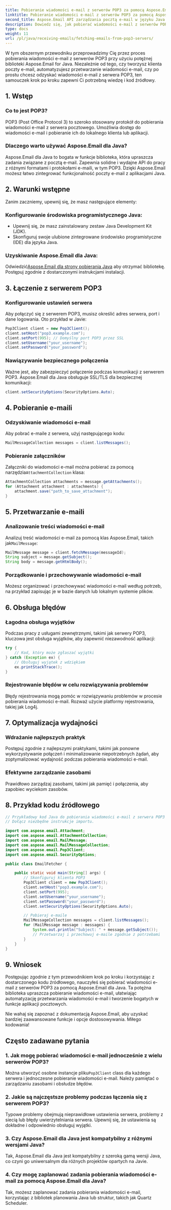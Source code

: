 ```yaml
---
title: Pobieranie wiadomości e-mail z serwerów POP3 za pomocą Aspose.Email
linktitle: Pobieranie wiadomości e-mail z serwerów POP3 za pomocą Aspose.Email
second_title: Aspose.Email API zarządzania pocztą e-mail w języku Java
description: Dowiedz się, jak pobierać wiadomości e-mail z serwerów POP3 za pomocą Aspose.Email dla Java. Przewodnik krok po kroku z kodem źródłowym i często zadawanymi pytaniami.
type: docs
weight: 11
url: /pl/java/receiving-emails/fetching-emails-from-pop3-servers/
---
```

W tym obszernym przewodniku przeprowadzimy Cię przez proces pobierania wiadomości e-mail z serwerów POP3 przy użyciu potężnej biblioteki Aspose.Email for Java. Niezależnie od tego, czy tworzysz klienta poczty e-mail, automatyzujesz przetwarzanie wiadomości e-mail, czy po prostu chcesz odzyskać wiadomości e-mail z serwera POP3, ten samouczek krok po kroku zapewni Ci potrzebną wiedzę i kod źródłowy.

## 1. Wstęp

### Co to jest POP3?
POP3 (Post Office Protocol 3) to szeroko stosowany protokół do pobierania wiadomości e-mail z serwera pocztowego. Umożliwia dostęp do wiadomości e-mail i pobieranie ich do lokalnego klienta lub aplikacji.

### Dlaczego warto używać Aspose.Email dla Java?
Aspose.Email dla Java to bogata w funkcje biblioteka, która upraszcza zadania związane z pocztą e-mail. Zapewnia solidne i wydajne API do pracy z różnymi formatami i protokołami e-maili, w tym POP3. Dzięki Aspose.Email możesz łatwo zintegrować funkcjonalność poczty e-mail z aplikacjami Java.

## 2. Warunki wstępne

Zanim zaczniemy, upewnij się, że masz następujące elementy:

### Konfigurowanie środowiska programistycznego Java:
- Upewnij się, że masz zainstalowany zestaw Java Development Kit (JDK).
- Skonfiguruj swoje ulubione zintegrowane środowisko programistyczne (IDE) dla języka Java.

### Uzyskiwanie Aspose.Email dla Java:
 Odwiedzić[Aspose.Email dla strony pobierania Java](https://releases.aspose.com/email/java/) aby otrzymać bibliotekę. Postępuj zgodnie z dostarczonymi instrukcjami instalacji.

## 3. Łączenie z serwerem POP3

### Konfigurowanie ustawień serwera
Aby połączyć się z serwerem POP3, musisz określić adres serwera, port i dane logowania. Oto przykład w Javie:

```java
Pop3Client client = new Pop3Client();
client.setHost("pop3.example.com");
client.setPort(995); // Domyślny port POP3 przez SSL
client.setUsername("your_username");
client.setPassword("your_password");
```

### Nawiązywanie bezpiecznego połączenia
Ważne jest, aby zabezpieczyć połączenie podczas komunikacji z serwerem POP3. Aspose.Email dla Java obsługuje SSL/TLS dla bezpiecznej komunikacji:

```java
client.setSecurityOptions(SecurityOptions.Auto);
```

## 4. Pobieranie e-maili

### Odzyskiwanie wiadomości e-mail
Aby pobrać e-maile z serwera, użyj następującego kodu:

```java
MailMessageCollection messages = client.listMessages();
```

### Pobieranie załączników
 Załączniki do wiadomości e-mail można pobierać za pomocą narzędzia`AttachmentCollection` klasa:

```java
AttachmentCollection attachments = message.getAttachments();
for (Attachment attachment : attachments) {
    attachment.save("path_to_save_attachment");
}
```

## 5. Przetwarzanie e-maili

### Analizowanie treści wiadomości e-mail
 Analizuj treść wiadomości e-mail za pomocą klas Aspose.Email, takich jak`MailMessage`:

```java
MailMessage message = client.fetchMessage(messageId);
String subject = message.getSubject();
String body = message.getHtmlBody();
```

### Porządkowanie i przechowywanie wiadomości e-mail
Możesz organizować i przechowywać wiadomości e-mail według potrzeb, na przykład zapisując je w bazie danych lub lokalnym systemie plików.

## 6. Obsługa błędów

### Łagodna obsługa wyjątków
Podczas pracy z usługami zewnętrznymi, takimi jak serwery POP3, kluczowa jest obsługa wyjątków, aby zapewnić niezawodność aplikacji:

```java
try {
    // Kod, który może zgłaszać wyjątki
} catch (Exception ex) {
    // Obsługuj wyjątek z wdziękiem
    ex.printStackTrace();
}
```

### Rejestrowanie błędów w celu rozwiązywania problemów
Błędy rejestrowania mogą pomóc w rozwiązywaniu problemów w procesie pobierania wiadomości e-mail. Rozważ użycie platformy rejestrowania, takiej jak Log4j.

## 7. Optymalizacja wydajności

### Wdrażanie najlepszych praktyk
Postępuj zgodnie z najlepszymi praktykami, takimi jak ponowne wykorzystywanie połączeń i minimalizowanie niepotrzebnych żądań, aby zoptymalizować wydajność podczas pobierania wiadomości e-mail.

### Efektywne zarządzanie zasobami
Prawidłowo zarządzaj zasobami, takimi jak pamięć i połączenia, aby zapobiec wyciekom zasobów.

## 8. Przykład kodu źródłowego

```java
// Przykładowy kod Java do pobierania wiadomości e-mail z serwera POP3 przy użyciu Aspose.Email dla Java.
// Dołącz niezbędne instrukcje importu.

import com.aspose.email.Attachment;
import com.aspose.email.AttachmentCollection;
import com.aspose.email.MailMessage;
import com.aspose.email.MailMessageCollection;
import com.aspose.email.Pop3Client;
import com.aspose.email.SecurityOptions;

public class EmailFetcher {

    public static void main(String[] args) {
        // Skonfiguruj klienta POP3
        Pop3Client client = new Pop3Client();
        client.setHost("pop3.example.com");
        client.setPort(995);
        client.setUsername("your_username");
        client.setPassword("your_password");
        client.setSecurityOptions(SecurityOptions.Auto);

        // Pobieraj e-maile
        MailMessageCollection messages = client.listMessages();
        for (MailMessage message : messages) {
            System.out.println("Subject: " + message.getSubject());
            // Przetwarzaj i przechowuj e-maile zgodnie z potrzebami
        }
    }
}
```

## 9. Wniosek

Postępując zgodnie z tym przewodnikiem krok po kroku i korzystając z dostarczonego kodu źródłowego, nauczyłeś się pobierać wiadomości e-mail z serwerów POP3 za pomocą Aspose.Email dla Java. Ta potężna biblioteka upraszcza pobieranie wiadomości e-mail, ułatwiając automatyzację przetwarzania wiadomości e-mail i tworzenie bogatych w funkcje aplikacji pocztowych.

Nie wahaj się zapoznać z dokumentacją Aspose.Email, aby uzyskać bardziej zaawansowane funkcje i opcje dostosowywania. Miłego kodowania!

## Często zadawane pytania

### 1. Jak mogę pobierać wiadomości e-mail jednocześnie z wielu serwerów POP3?
 Można utworzyć osobne instancje pliku`Pop3Client` class dla każdego serwera i jednoczesne pobieranie wiadomości e-mail. Należy pamiętać o zarządzaniu zasobami i obsłudze błędów.

### 2. Jakie są najczęstsze problemy podczas łączenia się z serwerem POP3?
Typowe problemy obejmują nieprawidłowe ustawienia serwera, problemy z siecią lub błędy uwierzytelniania serwera. Upewnij się, że ustawienia są dokładne i odpowiednio obsługuj wyjątki.

### 3. Czy Aspose.Email dla Java jest kompatybilny z różnymi wersjami Java?
Tak, Aspose.Email dla Java jest kompatybilny z szeroką gamą wersji Java, co czyni go uniwersalnym dla różnych projektów opartych na Javie.

### 4. Czy mogę zaplanować zadania pobierania wiadomości e-mail za pomocą Aspose.Email dla Java?
Tak, możesz zaplanować zadania pobierania wiadomości e-mail, korzystając z bibliotek planowania Java lub struktur, takich jak Quartz Scheduler.